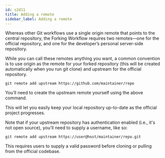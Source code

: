 ```yaml
---
id: s2d11
title: Adding a remote
sidebar_label: Adding a remote
---
```




Whereas other Git workflows use a single origin remote that points to the central repository, the Forking Workflow requires two remotes—one for the official repository, and one for the developer’s personal server-side repository.

While you can call these remotes anything you want, a common convention is to use origin as the remote for your forked repository (this will be created automatically when you run git clone) and upstream for the official repository.

`git remote add upstream https://github.com/maintainer/repo`

You’ll need to create the upstream remote yourself using the above command.

This will let you easily keep your local repository up-to-date as the official project progresses.

Note that if your upstream repository has authentication enabled (i.e., it's not open source), you'll need to supply a username, like so:

`git remote add upstream https://user@host/maintainer/repo.git`

This requires users to supply a valid password before cloning or pulling from the official codebase.
